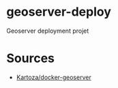 # geoserver-deploy

Geoserver deployment projet

# Sources
- [Kartoza/docker-geoserver](https://github.com/kartoza/docker-geoserver)